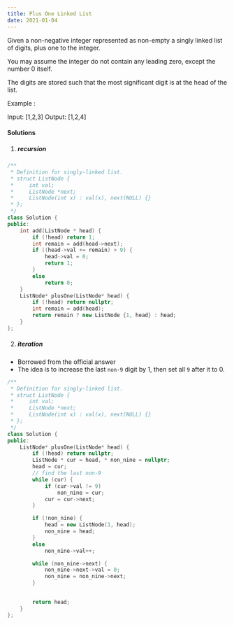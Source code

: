 ```yaml
---
title: Plus One Linked List
date: 2021-01-04
---
```

Given a non-negative integer represented as non-empty a singly linked list of digits, plus one to the integer.

You may assume the integer do not contain any leading zero, except the number 0 itself.

The digits are stored such that the most significant digit is at the head of the list.

Example :

Input: [1,2,3]
Output: [1,2,4]


#### Solutions

1. ##### recursion

```cpp
/**
 * Definition for singly-linked list.
 * struct ListNode {
 *     int val;
 *     ListNode *next;
 *     ListNode(int x) : val(x), next(NULL) {}
 * };
 */
class Solution {
public:
    int add(ListNode * head) {
        if (!head) return 1;
        int remain = add(head->next);
        if ((head->val += remain) > 9) {
            head->val = 0;
            return 1;
        }
        else
            return 0;
    }
    ListNode* plusOne(ListNode* head) {
        if (!head) return nullptr;
        int remain = add(head);
        return remain ? new ListNode {1, head} : head;
    }
};
```


2. ##### iteration

- Borrowed from the official answer
- The idea is to increase the last `non-9` digit by 1, then set all `9` after it to 0.

```cpp
/**
 * Definition for singly-linked list.
 * struct ListNode {
 *     int val;
 *     ListNode *next;
 *     ListNode(int x) : val(x), next(NULL) {}
 * };
 */
class Solution {
public:
    ListNode* plusOne(ListNode* head) {
        if (!head) return nullptr;
        ListNode * cur = head, * non_nine = nullptr;
        head = cur;
        // find the last non-9
        while (cur) {
            if (cur->val != 9)
                non_nine = cur;
            cur = cur->next;
        }

        if (!non_nine) {
            head = new ListNode(1, head);
            non_nine = head;
        }
        else
            non_nine->val++;

        while (non_nine->next) {
            non_nine->next->val = 0;
            non_nine = non_nine->next;
        }
        

        return head;
    }
};
```